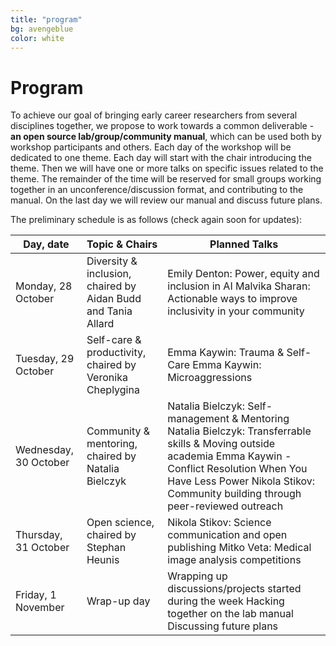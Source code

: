 ```yaml
---
title: "program"
bg: avengeblue
color: white
---
```


<a id="program"></a>

# Program

To achieve our goal of bringing early career researchers from several disciplines together, we propose to work towards a common deliverable - **an open source lab/group/community manual**, which can be used both by workshop participants and others. Each day of the workshop will be dedicated to one theme. Each day will start with the chair introducing the theme. Then we will have one or more talks on specific issues related to the theme. The remainder of the time will be reserved for small groups working together in an unconference/discussion format, and contributing to the manual. On the last day we will review our manual and discuss future plans. 

The preliminary schedule is as follows (check again soon for updates):

| Day, date             | Topic & Chairs                                                | Planned Talks                                                                                                                                                                                                                              |
|-----------------------|---------------------------------------------------------------|--------------------------------------------------------------------------------------------------------------------------------------------------------------------------------------------------------------------------------------------|
| Monday, 28 October    | Diversity & inclusion, chaired by Aidan Budd and Tania Allard | Emily Denton: Power, equity and inclusion in AI Malvika Sharan: Actionable ways to improve inclusivity in your community                                                                                                                   |
| Tuesday, 29 October   | Self-care & productivity, chaired by Veronika Cheplygina      | Emma Kaywin: Trauma & Self-Care Emma Kaywin: Microaggressions                                                                                                                                                                              |
| Wednesday, 30 October | Community & mentoring, chaired by Natalia Bielczyk            | Natalia Bielczyk: Self-management & Mentoring Natalia Bielczyk: Transferrable skills & Moving outside academia Emma Kaywin - Conflict Resolution When You Have Less Power Nikola Stikov: Community building through peer-reviewed outreach |
| Thursday, 31 October  | Open science, chaired by Stephan Heunis                       | Nikola Stikov: Science communication and open publishing Mitko Veta: Medical image analysis competitions                                                                                                                                   |
| Friday, 1 November    | Wrap-up day                                                   | Wrapping up discussions/projects started during the week Hacking together on the lab manual Discussing future plans                                                                                                                        |

<!--
<table>
  <tbody>
    <tr>
      <th>Day, date</th>
      <th>Topic & Chairs</th>
      <th>Planned Talks</th>
    </tr>
    <tr>
      <td>Monday, 28 October</td>
      <td>Diversity & inclusion, chaired by Aidan Budd and Tania Allard</td>
      <td>
      	<ul>
          <li>Emily Denton: Power, equity and inclusion in AI</li>
          <li>Malvika Sharan: Actionable ways to improve inclusivity in your community</li>
        </ul>
      </td>
    </tr>
    <tr>
      <td>Tuesday, 29 October</td>
      <td>Self-care & productivity, chaired by Veronika Cheplygina</td>
      <td>
      	<ul>
          <li>Emma Kaywin: Trauma & Self-Care</li>
          <li>Emma Kaywin: Microaggressions</li>
        </ul>
      </td>
    </tr>
    <tr>
      <td>Wednesday, 30 October</td>
      <td>Community & mentoring, chaired by Natalia Bielczyk</td>
      <td>
      	<ul>
          <li>Natalia Bielczyk: Self-management & Mentoring</li>
          <li>Natalia Bielczyk: Transferrable skills & Moving outside academia</li>
          <li>Emma Kaywin - Conflict Resolution When You Have Less Power</li>
          <li>Nikola Stikov: Community building through peer-reviewed outreach</li>
        </ul>
      </td>
    </tr>
    <tr>
      <td>Thursday, 31 October</td>
      <td>Open science, chaired by Stephan Heunis</td>
      <td>
      	<ul>
          <li>Nikola Stikov: Science communication and open publishing</li>
          <li>Mitko Veta: Medical image analysis competitions</li>
        </ul>
      </td>
    </tr>
    <tr>
      <td>Friday, 1 November</td>
      <td>Wrap-up day</td>
      <td>
      	<ul>
          <li>Wrapping up discussions/projects started during the week</li>
          <li>Hacking together on the lab manual</li>
          <li>Discussing future plans</li>
        </ul>
      </td>
    </tr>
  </tbody>
</table>
-->


